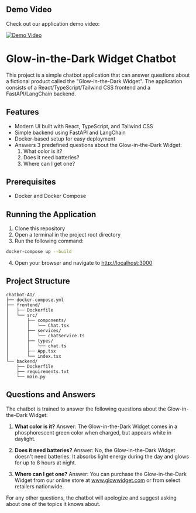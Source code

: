 

## Demo Video

Check out our application demo video:

[![Demo Video](https://img.youtube.com/vi/PF7CONkY7Wc/0.jpg)](https://youtu.be/PF7CONkY7Wc)

# Glow-in-the-Dark Widget Chatbot

This project is a simple chatbot application that can answer questions about a fictional product called the "Glow-in-the-Dark Widget". The application consists of a React/TypeScript/Tailwind CSS frontend and a FastAPI/LangChain backend.

## Features

- Modern UI built with React, TypeScript, and Tailwind CSS
- Simple backend using FastAPI and LangChain
- Docker-based setup for easy deployment
- Answers 3 predefined questions about the Glow-in-the-Dark Widget:
  1. What color is it?
  2. Does it need batteries?
  3. Where can I get one?

## Prerequisites

- Docker and Docker Compose

## Running the Application

1. Clone this repository
2. Open a terminal in the project root directory
3. Run the following command:

```bash
docker-compose up --build
```

4. Open your browser and navigate to [http://localhost:3000](http://localhost:3000)

## Project Structure

```
chatbot-AI/
├── docker-compose.yml
├── frontend/
│   ├── Dockerfile
│   └── src/
│       ├── components/
│       │   └── Chat.tsx
│       ├── services/
│       │   └── chatService.ts
│       ├── types/
│       │   └── chat.ts
│       ├── App.tsx
│       └── index.tsx
└── backend/
    ├── Dockerfile
    ├── requirements.txt
    └── main.py
```

## Questions and Answers

The chatbot is trained to answer the following questions about the Glow-in-the-Dark Widget:

1. **What color is it?**
   Answer: The Glow-in-the-Dark Widget comes in a phosphorescent green color when charged, but appears white in daylight.

2. **Does it need batteries?**
   Answer: No, the Glow-in-the-Dark Widget doesn't need batteries. It absorbs light energy during the day and glows for up to 8 hours at night.

3. **Where can I get one?**
   Answer: You can purchase the Glow-in-the-Dark Widget from our online store at www.glowwidget.com or from select retailers nationwide.

For any other questions, the chatbot will apologize and suggest asking about one of the topics it knows about. 

